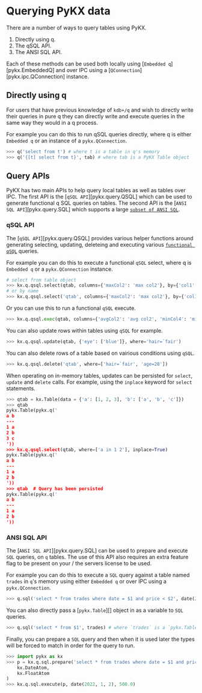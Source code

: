 # Querying PyKX data

There are a number of ways to query tables using PyKX.

1.  Directly using q.
2.  The qSQL API.
3.  The ANSI SQL API.

Each of these methods can be used both locally using [`Embedded q`][pykx.EmbeddedQ] and over IPC
using a [`QConnection`][pykx.ipc.QConnection] instance.

## Directly using q

For users that have previous knowledge of `kdb+/q` and wish to directly write their queries in pure q
they can directly write and execute queries in the same way they would in a q process.

For example you can do this to run qSQL queries directly, where q is either `Embedded q` or an instance
of a `pykx.QConnection`.

```Python
>>> q('select from t') # where t is a table in q's memory
>>> q('{[t] select from t}', tab) # where tab is a PyKX Table object
```

## Query APIs

PyKX has two main APIs to help query local tables as well as tables over IPC. The first API is the
[`qSQL API`][pykx.query.QSQL] which can be used to generate functional q SQL queries on tables. The
second API is the [`ANSI SQL API`][pykx.query.SQL] which supports a large
[`subset of ANSI SQL`](https://code.kx.com/insights/core/sql/sql-compliance.html).

### qSQL API

The [`qSQL API`][pykx.query.QSQL] provides various helper functions around generating selecting, updating, deleteing and
executing various [`functional qSQL`](https://code.kx.com/q4m3/9_Queries_q-sql/#912-functional-forms)
queries.

For example you can do this to execute a functional `qSQL` select, where q is `Embedded q` or a `pykx.QConnection`
instance.

```python
# select from table object
>>> kx.q.qsql.select(qtab, columns={'maxCol2': 'max col2'}, by={'col1': 'col1'})
# or by name
>>> kx.q.qsql.select('qtab', columns={'maxCol2': 'max col2'}, by={'col1': 'col1'})
```

Or you can use this to run a functional `qSQL` execute.

```python
>>> kx.q.qsql.exec(qtab, columns={'avgCol2': 'avg col2', 'minCol4': 'min col4'}, by={'col1': 'col1'})
```

You can also update rows within tables using `qSQL` for example.

```python
>>> kx.q.qsql.update(qtab, {'eye': ['blue']}, where='hair=`fair')
```

You can also delete rows of a table based on vairious conditions using `qSQL`.

```python
>>> kx.q.qsql.delete('qtab', where=['hair=`fair', 'age=28'])
```

When operating on in-memory tables, updates can be persisted for `select`, `update` and `delete` calls. For example, using the `inplace` keyword for `select` statements.

```python
>>> qtab = kx.Table(data = {'a': [1, 2, 3], 'b': ['a', 'b', 'c']})
>>> qtab
pykx.Table(pykx.q('
a b
---
1 a
2 b
3 c
'))
>>> kx.q.qsql.select(qtab, where=['a in 1 2'], inplace=True)
pykx.Table(pykx.q('
a b
---
1 a
2 b
'))
>>> qtab  # Query has been persisted
pykx.Table(pykx.q('
a b
---
1 a
2 b
'))
```

### ANSI SQL API

The [`ANSI SQL API`][pykx.query.SQL] can be used to prepare and execute `SQL` queries,
on `q` tables. The use of this API also requires an extra feature flag to be present on your / the
servers license to be used.

For example you can do this to execute a `SQL` query against a table named `trades` in `q`'s memory
using either `Embedded q` or over IPC using a `pykx.QConnection`.

```python
>>> q.sql('select * from trades where date = $1 and price < $2', date(2022, 1, 2), 500.0)
```

You can also directly pass a [`pykx.Table`][] object in as a variable to `SQL` queries.

```python
>>> q.sql('select * from $1', trades) # where `trades` is a `pykx.Table` object
```

Finally, you can prepare a `SQL` query and then when it is used later the types will be forced to
match in order for the query to run.

```Python
>>> import pykx as kx
>>> p = kx.q.sql.prepare('select * from trades where date = $1 and price < $2',
    kx.DateAtom,
    kx.FloatAtom
)
>>> kx.q.sql.execute(p, date(2022, 1, 2), 500.0)
```

